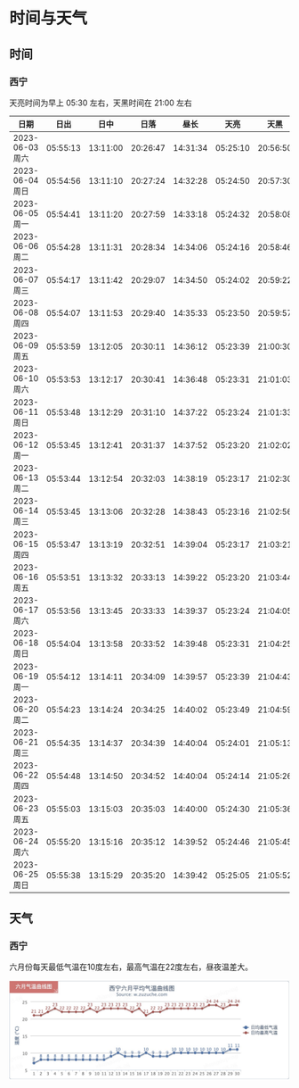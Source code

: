 # 时间与天气

## 时间

### 西宁

天亮时间为早上 05:30 左右，天黑时间在 21:00 左右

|日期	|日出	|日中	|日落	|昼长	|天亮	|天黑|
|------|------|------|------|------|------|------|
|2023-06-03 周六	|05:55:13	|13:11:00	|20:26:47	|14:31:34	|05:25:10	|20:56:50
|2023-06-04 周日	|05:54:56	|13:11:10	|20:27:24	|14:32:28	|05:24:50	|20:57:30
|2023-06-05 周一	|05:54:41	|13:11:20	|20:27:59	|14:33:18	|05:24:32	|20:58:08
|2023-06-06 周二	|05:54:28	|13:11:31	|20:28:34	|14:34:06	|05:24:16	|20:58:46
|2023-06-07 周三	|05:54:17	|13:11:42	|20:29:07	|14:34:50	|05:24:02	|20:59:22
|2023-06-08 周四	|05:54:07	|13:11:53	|20:29:40	|14:35:33	|05:23:50	|20:59:57
|2023-06-09 周五	|05:53:59	|13:12:05	|20:30:11	|14:36:12	|05:23:39	|21:00:30
|2023-06-10 周六	|05:53:53	|13:12:17	|20:30:41	|14:36:48	|05:23:31	|21:01:03
|2023-06-11 周日	|05:53:48	|13:12:29	|20:31:10	|14:37:22	|05:23:24	|21:01:33
|2023-06-12 周一	|05:53:45	|13:12:41	|20:31:37	|14:37:52	|05:23:20	|21:02:02
|2023-06-13 周二	|05:53:44	|13:12:54	|20:32:03	|14:38:19	|05:23:17	|21:02:30
|2023-06-14 周三	|05:53:45	|13:13:06	|20:32:28	|14:38:43	|05:23:16	|21:02:56
|2023-06-15 周四	|05:53:47	|13:13:19	|20:32:51	|14:39:04	|05:23:17	|21:03:21
|2023-06-16 周五	|05:53:51	|13:13:32	|20:33:13	|14:39:22	|05:23:20	|21:03:44
|2023-06-17 周六	|05:53:56	|13:13:45	|20:33:33	|14:39:37	|05:23:24	|21:04:05
|2023-06-18 周日	|05:54:04	|13:13:58	|20:33:52	|14:39:48	|05:23:31	|21:04:25
|2023-06-19 周一	|05:54:12	|13:14:11	|20:34:09	|14:39:57	|05:23:39	|21:04:43
|2023-06-20 周二	|05:54:23	|13:14:24	|20:34:25	|14:40:02	|05:23:49	|21:04:59
|2023-06-21 周三	|05:54:35	|13:14:37	|20:34:39	|14:40:04	|05:24:01	|21:05:13
|2023-06-22 周四	|05:54:48	|13:14:50	|20:34:52	|14:40:04	|05:24:14	|21:05:26
|2023-06-23 周五	|05:55:03	|13:15:03	|20:35:03	|14:40:00	|05:24:30	|21:05:36
|2023-06-24 周六	|05:55:20	|13:15:16	|20:35:12	|14:39:52	|05:24:46	|21:05:45
|2023-06-25 周日	|05:55:38	|13:15:29	|20:35:20	|14:39:42	|05:25:05	|21:05:52

## 天气

### 西宁

六月份每天最低气温在10度左右，最高气温在22度左右，昼夜温差大。

![气温](./images/xiningqiwen.jpeg)